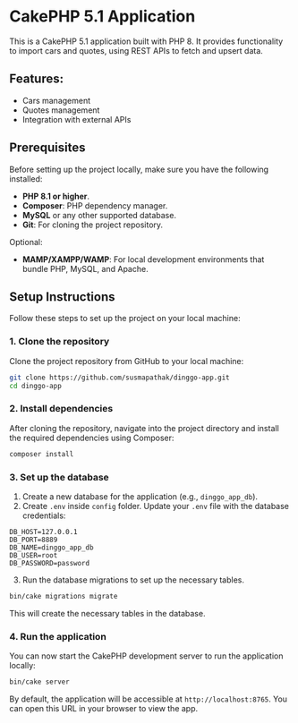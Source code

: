 # CakePHP 5.1 Application

This is a CakePHP 5.1 application built with PHP 8. It provides functionality to import cars and quotes, using REST APIs to fetch and upsert data.

## Features:
- Cars management
- Quotes management
- Integration with external APIs

## Prerequisites

Before setting up the project locally, make sure you have the following installed:

- **PHP 8.1 or higher**.
- **Composer**: PHP dependency manager.
- **MySQL** or any other supported database.
- **Git**: For cloning the project repository.

Optional:
- **MAMP/XAMPP/WAMP**: For local development environments that bundle PHP, MySQL, and Apache.

## Setup Instructions

Follow these steps to set up the project on your local machine:

### 1. Clone the repository
Clone the project repository from GitHub to your local machine:

```bash
git clone https://github.com/susmapathak/dinggo-app.git
cd dinggo-app
```

### 2. Install dependencies

After cloning the repository, navigate into the project directory and install the required dependencies using Composer:

```bash
composer install
```

### 3. Set up the database

1. Create a new database for the application (e.g., `dinggo_app_db`).
2. Create `.env` inside `config` folder. Update your `.env` file with the database credentials:

```env
DB_HOST=127.0.0.1
DB_PORT=8889
DB_NAME=dinggo_app_db
DB_USER=root
DB_PASSWORD=password
```
3. Run the database migrations to set up the necessary tables.
```bash
bin/cake migrations migrate
```
This will create the necessary tables in the database.

### 4. Run the application

You can now start the CakePHP development server to run the application locally:

```bash
bin/cake server
```
By default, the application will be accessible at `http://localhost:8765`. You can open this URL in your browser to view the app.